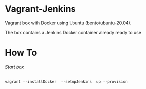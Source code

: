 Vagrant-Jenkins
==============

Vagrant box with Docker using Ubuntu (bento/ubuntu-20.04).

The box contains a Jenkins Docker container already ready to use 


How To
===================

###### Start box
```Shell
vagrant --installDocker  --setupJenkins  up --provision
```

